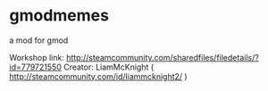 # gmodmemes
a mod for gmod

Workshop link: http://steamcommunity.com/sharedfiles/filedetails/?id=779721550
Creator: LiamMcKnight ( http://steamcommunity.com/id/liammcknight2/ )

